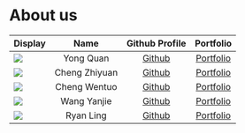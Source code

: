 # About us

Display |     Name      | Github Profile | Portfolio 
--------|:-------------:|:--------------:|:---------:
![](https://via.placeholder.com/100.png?text=Photo) |   Yong Quan   | [Github](https://github.com/) | [Portfolio](docs/team/johndoe.md)
![](https://via.placeholder.com/100.png?text=Photo) | Cheng Zhiyuan | [Github](https://github.com/) | [Portfolio](docs/team/johndoe.md)
![](https://via.placeholder.com/100.png?text=Photo) | Cheng Wentuo  | [Github](https://github.com/wentuoc) | [Portfolio](docs/team/wentuoc.md)
![](https://via.placeholder.com/100.png?text=Photo) |  Wang Yanjie  | [Github](https://github.com/olsonwangyj) | [Portfolio](team/olsonwangyj)
![](https://via.placeholder.com/100.png?text=Photo) | Ryan Ling | [Github](https://github.com/RyanLing169) | [Portfolio](docs/team/johndoe.md)

